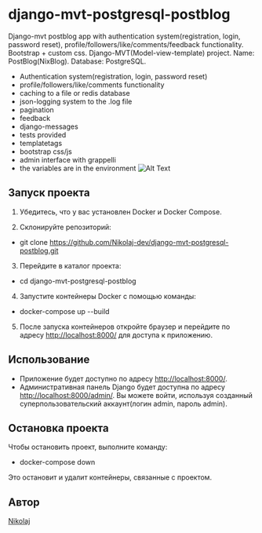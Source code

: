 # django-mvt-postgresql-postblog
 Django-mvt postblog app with authentication system(registration, login, password reset),
 profile/followers/like/comments/feedback functionality.
 Bootstrap + custom css.
 Django-MVT(Model-view-template) project.
 Name: PostBlog(NixBlog).
 Database: PostgreSQL.
 - Authentication system(registration, login, password reset)
 - profile/followers/like/comments functionality
 - caching to a file or redis database
 - json-logging system to the .log file
 - pagination
 - feedback
 - django-messages
 - tests provided
 - templatetags
 - bootstrap css/js
 - admin interface with grappelli
 - the variables are in the environment
![Alt Text](https://github.com/Nikolaj-dev/django-mvt-sqlite-postblog/blob/main/bandicam%202023-08-16%2017-35-39-689.gif)

## Запуск проекта

1. Убедитесь, что у вас установлен Docker и Docker Compose.

2. Склонируйте репозиторий:

- git clone https://github.com/Nikolaj-dev/django-mvt-postgresql-postblog.git

3. Перейдите в каталог проекта:

- cd django-mvt-postgresql-postblog

4. Запустите контейнеры Docker с помощью команды:

- docker-compose up --build

5. После запуска контейнеров откройте браузер и перейдите по адресу [http://localhost:8000/](http://localhost:8000/) для доступа к приложению.

## Использование

- Приложение будет доступно по адресу [http://localhost:8000/](http://localhost:8000/).
- Административная панель Django будет доступна по адресу [http://localhost:8000/admin/](http://localhost:8000/admin/). Вы можете войти, используя созданный суперпользовательский аккаунт(логин admin, пароль admin).

## Остановка проекта

Чтобы остановить проект, выполните команду:

- docker-compose down

Это остановит и удалит контейнеры, связанные с проектом.

## Автор

[Nikolaj](https://github.com/Nikolaj-dev)

